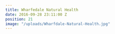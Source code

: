 ```yaml
---
title: Wharfedale Natural Health
date: 2016-09-28 23:11:00 Z
position: 21
image: "/uploads/Wharfdale-Natural-Health.jpg"
---
```


